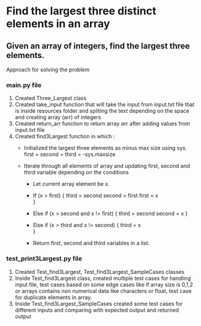 # Find the largest three distinct elements in an array
## Given an array of integers, find the largest three elements.
Approach for solving the problem
### main.py file
1) Created Three_Largest class
2) Created take_input function that will take the input from input.txt file that is inside resources folder and spliting the text depending on the space and creating array (arr) of integers
3) Created return_arr function to return array arr after adding values from input.txt file
4) Created find3Largest function in which :
   - Initialized the largest three elements as minus max size using sys.
       first = second = third = -sys.maxsize

   - Iterate through all elements of array and updating first, second and third variable depending on the conditions
      - Let current array element be x.
      - If (x > first)
           {
               third = second
               second = first
               first = x   
           }   
      - Else if (x > second and x != first)
           {
               third = second
               second = x 
           }
      - Else if (x > third and x != second)
           {
               third = x  
           }

      - Return first, second and third variables in a list.
### test_print3Largest.py file
1) Created Test_find3Largest, Test_find3Largest_SampleCases classes
2) Inside Test_find3Largest class, created multiple test cases for handling input file, test cases based on some edge cases like if array size is 0,1,2 or arrays contains non numerical data like characters or float, test case for duplicate elements in array.
3) Inside Test_find3Largest_SampleCases created some test cases for different inputs and comparing with expected output and returned output
